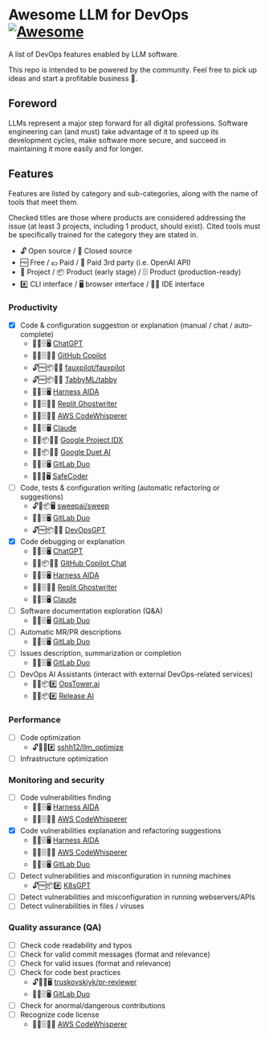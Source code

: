 # Awesome LLM for DevOps [![Awesome](https://awesome.re/badge.svg)](https://awesome.re)

A list of DevOps features enabled by LLM software.

This repo is intended to be powered by the community. Feel free to pick up ideas and start a profitable business 🤑.

## Foreword

LLMs represent a major step forward for all digital professions. Software engineering can (and must) take advantage of it to speed up its development cycles, make software more secure, and succeed in maintaining it more easily and for longer.

## Features

Features are listed by category and sub-categories, along with the name of tools that meet them.

Checked titles are those where products are considered addressing the issue (at least 3 projects, including 1 product, should exist). Cited tools must be specifically trained for the category they are stated in.

- 🔓 Open source / 🔐 Closed source
- 🆓 Free / 💶 Paid / 💸 Paid 3rd party (i.e. OpenAI API)
- 📄 Project / 📦 Product (early stage) / 🗄 Product (production-ready)
- #️⃣ CLI interface / 🖥️ browser interface / 👨‍💻 IDE interface

### Productivity

- [x] Code & configuration suggestion or explanation (manual / chat / auto-complete)
    - 🔐💶🗄🖥️ [ChatGPT](https://chat.openai.com/)
    - 🔐💶🗄👨‍💻 [GitHub Copilot](https://github.com/features/copilot)
    - 🔓🆓📦👨‍💻 [fauxpilot/fauxpilot](https://github.com/fauxpilot/fauxpilot)
    - 🔓🆓📦👨‍💻 [TabbyML/tabby](https://github.com/TabbyML/tabby)
    - 🔐💶🗄🖥️ [Harness AIDA](https://www.harness.io/products/aida)
    - 🔐💶🗄👨‍💻 [Replit Ghostwriter](https://replit.com/site/ghostwriter)
    - 🔐💶🗄👨‍💻 [AWS CodeWhisperer](https://aws.amazon.com/codewhisperer)
    - 🔐🆓🗄🖥️ [Claude](https://claude.ai/)
    - 🔐🆓📦👨‍💻 [Google Project IDX](https://idx.google.com/)
    - 🔐🆓📦👨‍💻 [Google Duet AI](https://cloud.google.com/duet-ai)
    - 🔐💶🗄🖥️ [GitLab Duo](https://about.gitlab.com/gitlab-duo/)
    - 🔐💶📄🖥️ [SafeCoder](https://huggingface.co/blog/safecoder)
- [ ] Code, tests & configuration writing (automatic refactoring or suggestions)
    - 🔓💸📦🖥️ [sweepai/sweep](https://github.com/sweepai/sweep)
    - 🔐💶🗄🖥️ [GitLab Duo](https://about.gitlab.com/gitlab-duo/)
    - 🔓🆓📦👨‍💻 [DevOpsGPT](https://github.com/kuafuai/DevOpsGPT)
- [x] Code debugging or explanation
    - 🔐💶🗄🖥️ [ChatGPT](https://chat.openai.com/)
    - 🔐💶📦👨‍💻 [GitHub Copilot Chat](https://github.com/features/copilot)
    - 🔐💶🗄🖥️ [Harness AIDA](https://www.harness.io/products/aida)
    - 🔐💶🗄👨‍💻 [Replit Ghostwriter](https://replit.com/site/ghostwriter)
    - 🔐🆓🗄🖥️ [Claude](https://claude.ai/)
- [ ] Software documentation exploration (Q&A)
    - 🔐💶🗄🖥️ [GitLab Duo](https://about.gitlab.com/gitlab-duo/)
- [ ] Automatic MR/PR descriptions
    - 🔐💶🗄🖥️ [GitLab Duo](https://about.gitlab.com/gitlab-duo/)
- [ ] Issues description, summarization or completion
    - 🔐💶🗄🖥️ [GitLab Duo](https://about.gitlab.com/gitlab-duo/)
- [ ] DevOps AI Assistants (interact with external DevOps-related services)
    - 🔐🆓📦#️⃣ [OpsTower.ai](https://github.com/opstower-ai/llm-opstower)
    - 🔐💸📦#️⃣ [Release AI](https://release.ai/)
     
### Performance

- [ ] Code optimization
    - 🔓💸📄#️⃣ [sshh12/llm_optimize](https://github.com/sshh12/llm_optimize)
- [ ] Infrastructure optimization

### Monitoring and security

- [ ] Code vulnerabilities finding
    - 🔐💶🗄🖥️ [Harness AIDA](https://www.harness.io/products/aida)
    - 🔐💶🗄👨‍💻 [AWS CodeWhisperer](https://aws.amazon.com/codewhisperer/)
- [x] Code vulnerabilities explanation and refactoring suggestions
    - 🔐💶🗄🖥️ [Harness AIDA](https://www.harness.io/products/aida)
    - 🔐💶🗄👨‍💻 [AWS CodeWhisperer](https://aws.amazon.com/codewhisperer/)
    - 🔐💶🗄🖥️ [GitLab Duo](https://about.gitlab.com/gitlab-duo/)
- [ ] Detect vulnerabilities and misconfiguration in running machines
    - 🔓🆓📦#️⃣ [K8sGPT](https://github.com/k8sgpt-ai/k8sgpt)
- [ ] Detect vulnerabilities and misconfiguration in running webservers/APIs
- [ ] Detect vulnerabilities in files / viruses

### Quality assurance (QA)

- [ ] Check code readability and typos
- [ ] Check for valid commit messages (format and relevance)
- [ ] Check for valid issues (format and relevance)
- [ ] Check for code best practices
    - 🔓💸📄🖥️ [truskovskiyk/pr-reviewer](https://github.com/truskovskiyk/pr-reviewer)
    - 🔐💶🗄🖥️ [GitLab Duo](https://about.gitlab.com/gitlab-duo/)
- [ ] Check for anormal/dangerous contributions 
- [ ] Recognize code license
    - 🔐💶🗄👨‍💻 [AWS CodeWhisperer](https://aws.amazon.com/codewhisperer/)
